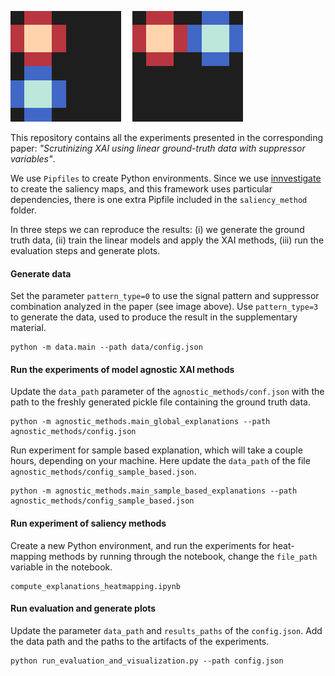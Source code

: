 ![Pattern and Distractor](images/pattern_and_distractor_matrices_pattern_type_0.png)

This repository contains all the experiments presented in the corresponding paper: *"Scrutinizing XAI using linear ground-truth data with suppressor variables"*.

We use `Pipfiles` to create Python environments. Since  we use [innvestigate](https://github.com/albermax/innvestigate) to create the saliency maps, and this framework uses particular dependencies, there is one extra Pipfile included in the `saliency_method` folder.

In three steps we can reproduce the results: (i) we generate the ground truth data, (ii) train the linear models and apply the XAI methods, (iii) run the evaluation steps and generate plots.

#### Generate data

Set the parameter `pattern_type=0` to use the signal pattern and suppressor combination analyzed in the paper (see image above). Use `pattern_type=3` to generate the data, used to produce the result in the supplementary material. 

```shell
python -m data.main --path data/config.json 
```



#### Run the experiments of model agnostic XAI methods

Update the `data_path` parameter of the `agnostic_methods/conf.json` with the path to the freshly generated pickle file containing the ground truth data.

```shell
python -m agnostic_methods.main_global_explanations --path agnostic_methods/config.json
```

Run experiment for sample based explanation, which will take a couple hours, depending on your machine. Here update the `data_path` of  the file `agnostic_methods/config_sample_based.json`.

```shell
python -m agnostic_methods.main_sample_based_explanations --path agnostic_methods/config_sample_based.json
```

#### Run experiment of saliency methods

Create a new Python environment, and run the experiments for heat-mapping methods by running through the notebook, change the `file_path` variable in the notebook.

```shell
compute_explanations_heatmapping.ipynb
```



#### Run evaluation and generate plots

Update the parameter `data_path` and `results_paths` of the `config.json`. Add the data path and the paths to the artifacts of the experiments. 

```shell
python run_evaluation_and_visualization.py --path config.json
```
